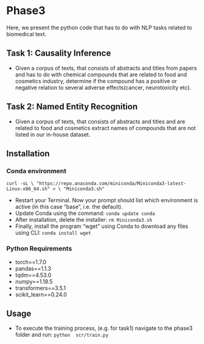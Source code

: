 # Phase3
Here, we present the python code that has to do with NLP tasks related to biomedical text.
## Task 1: Causality Inference
* Given a corpus of texts, that consists of abstracts and titles from papers and has to do with chemical compounds that are related to food and cosmetics industry, determine if the compound has a positive or negative relation to several adverse effects(cancer, neurotoxicity etc).
## Task 2: Named Entity Recognition
* Given a corpus of texts, that consists of abstracts and titles and are related to food and cosmetics extract names of compounds that are not listed in our in-house dataset.

## Installation
### Conda environment
` curl -sL \
  "https://repo.anaconda.com/miniconda/Miniconda3-latest-Linux-x86_64.sh" > \
  "Miniconda3.sh" `
  * Restart your Terminal. Now your prompt should list which environment is active (in this case “base”, i.e. the default).
  * Update Conda using the command:
    `conda update conda`
  * After installation, delete the installer:
    `rm Miniconda3.sh`
  * Finally, install the program “wget” using Conda to download any files using CLI:
    `conda install wget`
    
  ###  Python Requirements
* torch==1.7.0
* pandas==1.1.3
* tqdm==4.53.0
* numpy==1.18.5
* transformers==3.5.1
* scikit_learn==0.24.0
## Usage
* To execute the training process, (e.g. for task1) navigate to the phase3 folder and run: `python  scr/train.py`
